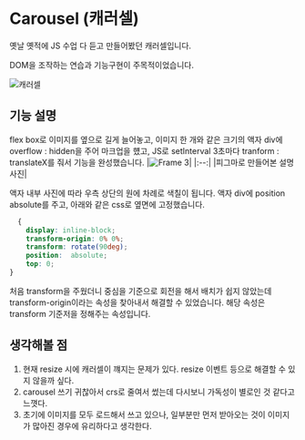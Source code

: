 # Carousel (캐러셀)
옛날 옛적에 JS 수업 다 듣고 만들어봤던 캐러셀입니다. 

DOM을 조작하는 연습과 기능구현이 주목적이었습니다.

![캐러셀](https://github.com/KimPra2989/carousel/assets/106394183/7d5dac29-32bf-4794-955d-1af4d9b5cfaf)

## 기능 설명

flex box로 이미지를 옆으로 길게 늘어놓고, 이미지 한 개와 같은 크기의 액자 div에 overflow : hidden을 주어 마크업을 헀고, 
JS로 setInterval 3초마다 tranform : translateX를 줘서 기능을 완성했습니다. 
|![Frame 3](https://github.com/KimPra2989/carousel/assets/106394183/f7dcc13d-fb1b-4501-b168-be877dbd3fca)|
|:--:|
|피그마로 만들어본 설명 사진|

액자 내부 사진에 따라 우측 상단의 원에 차례로 색칠이 됩니다.
액자 div에 position absolute를 주고, 
아래와 같은 css로 옆면에 고정했습니다.
```css
  {
    display: inline-block;
    transform-origin: 0% 0%;
    transform: rotate(90deg);
    position:  absolute;
    top: 0;
}
```

처음 transform을 주웠더니 중심을 기준으로 회전을 해서 배치가 쉽지 않았는데 transform-origin이라는 속성을 찾아내서 해결할 수 있었습니다.
해당 속성은 transform 기준저을 정해주는 속성입니다.

## 생각해볼 점

1. 현재 resize 시에 캐러셀이 꺠지는 문제가 있다. resize 이벤트 등으로 해결할 수 있지 않을까 싶다.
2. carousel 쓰기 귀찮아서 crs로 줄여서 썼는데 다시보니 가독성이 별로인 것 같다고 느꼇다. 
3. 초기에 이미지를 모두 로드해서 쓰고 있으나, 일부분만 먼저 받아오는 것이 이미지가 많아진 경우에 유리하다고 생각한다. 
